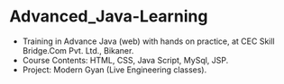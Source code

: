 # Advanced_Java-Learning
- Training in Advance Java (web) with hands on practice, at CEC Skill Bridge.Com Pvt. Ltd., Bikaner.
- Course Contents: HTML, CSS, Java Script, MySql, JSP.
- Project: Modern Gyan (Live Engineering classes).
